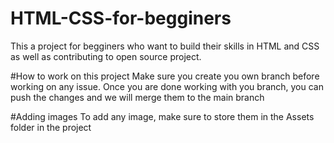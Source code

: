 # HTML-CSS-for-begginers

This a project for begginers who want to build their skills in HTML and CSS as well as contributing to open source project.

#How to work on this project
 Make sure you create you own branch before working on any issue. Once you are done working with you branch, you can push the changes and we will merge
 them to the main branch

#Adding images
To add any image, make sure to store them in the Assets folder in the project
